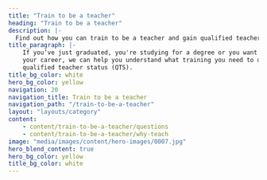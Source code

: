```yaml
---
title: "Train to be a teacher"
heading: "Train to be a teacher"
description: |-
  Find out how you can train to be a teacher and gain qualified teacher status (QTS). Explore university and school-led training, and how to get QTS with a PGCE.
title_paragraph: |-
    If you’ve just graduated, you're studying for a degree or you want to change
    your career, we can help you understand what training you need to do to get
    qualified teacher status (QTS).
title_bg_color: white
hero_bg_color: yellow
navigation: 20
navigation_title: Train to be a teacher
navigation_path: "/train-to-be-a-teacher"
layout: "layouts/category"
content:
    - content/train-to-be-a-teacher/questions
    - content/train-to-be-a-teacher/why-teach
image: "media/images/content/hero-images/0007.jpg"
hero_blend_content: true
hero_bg_color: yellow
title_bg_color: white
---
```



